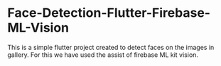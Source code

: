 # Face-Detection-Flutter-Firebase-ML-Vision
This is a simple flutter project created to detect faces on the images in gallery. For this we have used the assist of firebase ML kit vision. 
